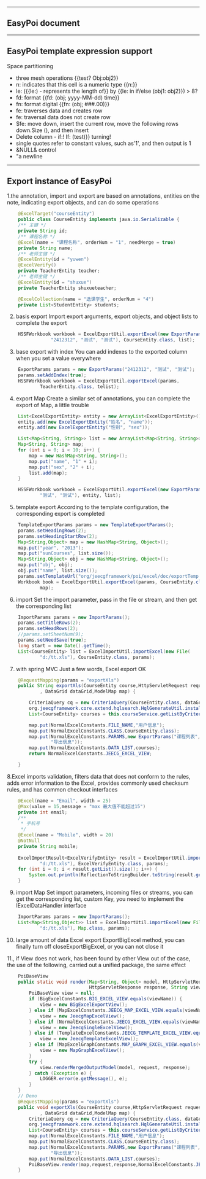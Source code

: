 ---------------------------
EasyPoi document
---------------------------
--------------------------
EasyPoi template expression support
--------------------------
Space partitioning
- three mesh operations {{test? Obj:obj2}}
- n: indicates that this cell is a numeric type {{n:}}
- le: ({{le:) - represents the length of}} by {{le: in if/else (obj1: obj2}}) > 8?
- fd: format {{fd: (obj; yyyy-MM-dd) time}}
- fn: format digital {{fn: (obj; ###.00)}}
- fe: traverses data and creates row
- fe: traversal data does not create row
- $fe: move down, insert the current row, move the following rows down.Size (), and then insert
- Delete column - if:! If: (test)}} turning!
- single quotes refer to constant values, such as'1', and then output is 1
- &NULL& control
- "a newline



---------------------------
Export instance of EasyPoi
---------------------------
1.the annotation, import and export are based on annotations, entities on the note, indicating export objects, and can do some operations

```Java
	@ExcelTarget("courseEntity")
	public class CourseEntity implements java.io.Serializable {
	/** 主键 */
	private String id;
	/** 课程名称 */
	@Excel(name = "课程名称", orderNum = "1", needMerge = true)
	private String name;
	/** 老师主键 */
	@ExcelEntity(id = "yuwen")
	@ExcelVerify()
	private TeacherEntity teacher;
	/** 老师主键 */
	@ExcelEntity(id = "shuxue")
	private TeacherEntity shuxueteacher;

	@ExcelCollection(name = "选课学生", orderNum = "4")
	private List<StudentEntity> students;
```

2. basis export
Import export arguments, export objects, and object lists to complete the export

```Java
	HSSFWorkbook workbook = ExcelExportUtil.exportExcel(new ExportParams(
				"2412312", "测试", "测试"), CourseEntity.class, list);
```

3. base export with index
You can add indexes to the exported column when you set a value everywhere

```Java
	ExportParams params = new ExportParams("2412312", "测试", "测试");
	params.setAddIndex(true);
	HSSFWorkbook workbook = ExcelExportUtil.exportExcel(params,
			TeacherEntity.class, telist);
```		
	
4. export Map
Create a similar set of annotations, you can complete the export of Map, a little trouble

```Java
	List<ExcelExportEntity> entity = new ArrayList<ExcelExportEntity>();
	entity.add(new ExcelExportEntity("姓名", "name"));
	entity.add(new ExcelExportEntity("性别", "sex"));

	List<Map<String, String>> list = new ArrayList<Map<String, String>>();
	Map<String, String> map;
	for (int i = 0; i < 10; i++) {
		map = new HashMap<String, String>();
		map.put("name", "1" + i);
		map.put("sex", "2" + i);
		list.add(map);
	}

	HSSFWorkbook workbook = ExcelExportUtil.exportExcel(new ExportParams(
			"测试", "测试"), entity, list);	
```	
		
5. template export
According to the template configuration, the corresponding export is completed

```Java
	TemplateExportParams params = new TemplateExportParams();
	params.setHeadingRows(2);
	params.setHeadingStartRow(2);
	Map<String,Object> map = new HashMap<String, Object>();
    map.put("year", "2013");
    map.put("sunCourses", list.size());
    Map<String,Object> obj = new HashMap<String, Object>();
    map.put("obj", obj);
    obj.put("name", list.size());
	params.setTemplateUrl("org/jeecgframework/poi/excel/doc/exportTemp.xls");
	Workbook book = ExcelExportUtil.exportExcel(params, CourseEntity.class, list,
			map);
```	
		
6. import
Set the import parameter, pass in the file or stream, and then get the corresponding list

```Java
	ImportParams params = new ImportParams();
	params.setTitleRows(2);
	params.setHeadRows(2);
	//params.setSheetNum(9);
	params.setNeedSave(true);
	long start = new Date().getTime();
	List<CourseEntity> list = ExcelImportUtil.importExcel(new File(
			"d:/tt.xls"), CourseEntity.class, params);
```	

7. with spring MVC
Just a few words, Excel export OK
	
```Java
	@RequestMapping(params = "exportXls")
	public String exportXls(CourseEntity course,HttpServletRequest request,HttpServletResponse response
			, DataGrid dataGrid,ModelMap map) {

        CriteriaQuery cq = new CriteriaQuery(CourseEntity.class, dataGrid);
        org.jeecgframework.core.extend.hqlsearch.HqlGenerateUtil.installHql(cq, course, request.getParameterMap());
        List<CourseEntity> courses = this.courseService.getListByCriteriaQuery(cq,false);

        map.put(NormalExcelConstants.FILE_NAME,"用户信息");
        map.put(NormalExcelConstants.CLASS,CourseEntity.class);
        map.put(NormalExcelConstants.PARAMS,new ExportParams("课程列表", "导出人:Jeecg",
                "导出信息"));
        map.put(NormalExcelConstants.DATA_LIST,courses);
        return NormalExcelConstants.JEECG_EXCEL_VIEW;

	}
```

8.Excel imports validation, filters data that does not conform to the rules, adds error information to the Excel, provides commonly used checksum rules, and has common checkout interfaces

```Java
    @Excel(name = "Email", width = 25)
    @Max(value = 15,message = "max 最大值不能超过15")
    private int email;
    /**
     * 手机号
     */
    @Excel(name = "Mobile", width = 20)
    @NotNull
    private String mobile;
    
    ExcelImportResult<ExcelVerifyEntity> result = ExcelImportUtil.importExcelVerify(new File(
            "d:/tt.xls"), ExcelVerifyEntity.class, params);
    for (int i = 0; i < result.getList().size(); i++) {
        System.out.println(ReflectionToStringBuilder.toString(result.getList().get(i)));
    }
```
9. import Map
Set import parameters, incoming files or streams, you can get the corresponding list, custom Key, you need to implement the IExcelDataHandler interface
	
```Java
	ImportParams params = new ImportParams();
	List<Map<String,Object>> list = ExcelImportUtil.importExcel(new File(
			"d:/tt.xls"), Map.class, params);
```	

10. large amount of data Excel export
ExportBigExcel method, you can finally turn off closeExportBigExcel, or you can not close it
	
11., if View does not work, has been found by other View out of the case, the use of the following, carried out a unified package, the same effect

```Java
	PoiBaseView
	public static void render(Map<String, Object> model, HttpServletRequest request,
                              HttpServletResponse response, String viewName) {
        PoiBaseView view = null;
        if (BigExcelConstants.BIG_EXCEL_VIEW.equals(viewName)) {
            view = new BigExcelExportView();
        } else if (MapExcelConstants.JEECG_MAP_EXCEL_VIEW.equals(viewName)) {
            view = new JeecgMapExcelView();
        } else if (NormalExcelConstants.JEECG_EXCEL_VIEW.equals(viewName)) {
            view = new JeecgSingleExcelView();
        } else if (TemplateExcelConstants.JEECG_TEMPLATE_EXCEL_VIEW.equals(viewName)) {
            view = new JeecgTemplateExcelView();
        } else if (MapExcelGraphConstants.MAP_GRAPH_EXCEL_VIEW.equals(viewName)) {
            view = new MapGraphExcelView();
        }
        try {
            view.renderMergedOutputModel(model, request, response);
        } catch (Exception e) {
            LOGGER.error(e.getMessage(), e);
        }
    }
	// Demo
	@RequestMapping(params = "exportXls")
	public void exportXls(CourseEntity course,HttpServletRequest request,HttpServletResponse response
			, DataGrid dataGrid,ModelMap map) {
        CriteriaQuery cq = new CriteriaQuery(CourseEntity.class, dataGrid);
        org.jeecgframework.core.extend.hqlsearch.HqlGenerateUtil.installHql(cq, course, request.getParameterMap());
        List<CourseEntity> courses = this.courseService.getListByCriteriaQuery(cq,false);
        map.put(NormalExcelConstants.FILE_NAME,"用户信息");
        map.put(NormalExcelConstants.CLASS,CourseEntity.class);
        map.put(NormalExcelConstants.PARAMS,new ExportParams("课程列表", "导出人:Jeecg",
                "导出信息"));
        map.put(NormalExcelConstants.DATA_LIST,courses);
        PoiBaseView.render(map,request,response,NormalExcelConstants.JEECG_EXCEL_VIEW);
	}
```	
